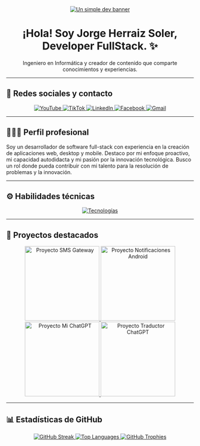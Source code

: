<div align="center">
  <a href="https://jherraizsoler.github.io/portfolio" target="_blank">
    <img src="https://raw.githubusercontent.com/unsimpledev/unsimpledev/main/assets/banner_unsimpledev.png" alt="Un simple dev banner">
  </a>
  <h1>¡Hola! Soy Jorge Herraiz Soler, Developer FullStack. ✨</h1>
</div>

<p align="center">
  Ingeniero en Informática y creador de contenido que comparte conocimientos y experiencias.
</p>

---

## 🔗 Redes sociales y contacto

<div align="center">
  <a href="https://www.youtube.com/@unsimpledev" target="_blank">
    <img src="https://img.shields.io/badge/YouTube-FF0000?style=for-the-badge&logo=youtube&logoColor=white" alt="YouTube"/>
  </a>
  <a href="https://www.tiktok.com/@unsimpledev" target="_blank">
    <img src="https://img.shields.io/badge/TikTok-000000?style=for-the-badge&logo=tiktok&logoColor=white" alt="TikTok"/>
  </a>
  <a href="https://linkedin.com/in/unsimpledev" target="_blank">
    <img src="https://img.shields.io/badge/LinkedIn-0077B5?style=for-the-badge&logo=linkedin&logoColor=white" alt="LinkedIn"/>
  </a>
  <a href="https://fb.com/unsimpledev" target="_blank">
    <img src="https://img.shields.io/badge/Facebook-1877F2?style=for-the-badge&logo=facebook&logoColor=white" alt="Facebook"/>
  </a>
  <a href="mailto:unsimpledev@gmail.com" target="_blank">
    <img src="https://img.shields.io/badge/Gmail-D14836?style=for-the-badge&logo=gmail&logoColor=white" alt="Gmail"/>
  </a>
</div>

---

## 👨🏻‍💻 Perfil profesional

Soy un desarrollador de software full-stack con experiencia en la creación de aplicaciones web, desktop y mobile. Destaco por mi enfoque proactivo, mi capacidad autodidacta y mi pasión por la innovación tecnológica. Busco un rol donde pueda contribuir con mi talento para la resolución de problemas y la innovación.

---

## ⚙️ Habilidades técnicas

<div align="center">
  <a href="https://skillicons.dev">
    <img src="https://skillicons.dev/icons?i=androidstudio,c,cs,cpp,java,php,dart,flutter,py,dotnet,css,html,js,nodejs,mysql,sqlite,firebase,gtk,git,github,docker,materialui,postman,eclipse,vscode,bash,linux,ai,ps&perline=12" alt="Tecnologías"/>
  </a>
</div>

---

## 🚀 Proyectos destacados

<p align="center">
  <a href="https://youtu.be/rISmdhlhOPM" target="_blank">
    <img src="https://raw.githubusercontent.com/unsimpledev/unsimpledev/main/assets/smsgateway.webp" width="200" alt="Proyecto SMS Gateway"/>
  </a>
  <a href="https://youtu.be/fiUkA2OZQjs" target="_blank">
    <img src="https://raw.githubusercontent.com/unsimpledev/unsimpledev/main/assets/notifandroid.webp" width="200" alt="Proyecto Notificaciones Android"/>
  </a>
  <a href="https://youtu.be/py31Y1Ku4Es" target="_blank">
    <img src="https://raw.githubusercontent.com/unsimpledev/unsimpledev/main/assets/chatgptapp.webp" width="200" alt="Proyecto Mi ChatGPT"/>
  </a>
  <a href="https://youtu.be/FbQtooM3UIs" target="_blank">
    <img src="https://raw.githubusercontent.com/unsimpledev/unsimpledev/main/assets/traductorchatgpt.webp" width="200" alt="Proyecto Traductor ChatGPT"/>
  </a>
</p>

---

## 📊 Estadísticas de GitHub

<div align="center">
  <a href="https://github-readme-streak-stats.herokuapp.com/?user=unsimpledev&theme=dark&hide_border=false" target="_blank">
    <img src="https://github-readme-streak-stats.herokuapp.com/?user=unsimpledev&theme=dark&hide_border=false" alt="GitHub Streak"/>
  </a>
  <a href="https://github-readme-stats.anuraghazra1.vercel.app/api/top-langs/?username=unsimpledev&theme=dark&hide_border=false&no-bg=true&no-frame=true&langs_count=10" target="_blank">
    <img src="https://github-readme-stats.anuraghazra1.vercel.app/api/top-langs/?username=unsimpledev&theme=dark&hide_border=false&no-bg=true&no-frame=true&langs_count=10" alt="Top Languages"/>
  </a>
  <a href="https://github-profile-trophy.vercel.app/?username=unsimpledev&theme=radical&row=1&column=7&margin-h=15&margin-w=5&no-bg=true" target="_blank">
    <img src="https://github-profile-trophy.vercel.app/?username=unsimpledev&theme=radical&row=1&column=7&margin-h=15&margin-w=5&no-bg=true" alt="GitHub Trophies"/>
  </a>
</div>
